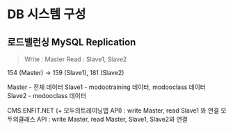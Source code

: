 # DB 시스템 구성

## 로드밸런싱 MySQL Replication

> Write : Master
> Read : Slave1, Slave2

154 (Master) -> 159 (Slave1), 181 (Slave2)

Master - 전체 데이터
Slave1 - modootraining 데이터, modooclass 데이터
Slave2 - modooclass 데이터

CMS.ENFIT.NET (+ 모두의트레이닝앱 API) : write Master, read Slave1 와 연결
모두의클래스 API : write Master, read Master, Slave1, Slave2와 연결
